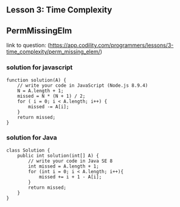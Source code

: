 ## Lesson 3: Time Complexity
## PermMissingElm
link to question: (https://app.codility.com/programmers/lessons/3-time_complexity/perm_missing_elem/)

### solution for javascript
```
function solution(A) {
    // write your code in JavaScript (Node.js 8.9.4)
    N = A.length + 1;
    missed = N * (N + 1) / 2;
    for ( i = 0; i < A.length; i++) {
        missed -= A[i];
    }
    return missed;
}

```

### solution for Java
```
class Solution {
    public int solution(int[] A) {
        // write your code in Java SE 8
        int missed = A.length + 1;
        for (int i = 0; i < A.length; i++){
            missed += i + 1 - A[i];
        }
        return missed;
    }
}

```

